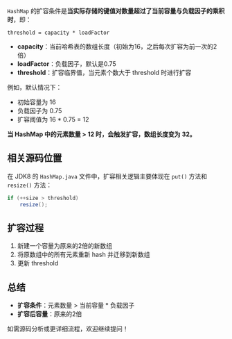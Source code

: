 `HashMap` 的扩容条件是**当实际存储的键值对数量超过了当前容量与负载因子的乘积时**，即：

```
threshold = capacity * loadFactor
```

- **capacity**：当前哈希表的数组长度（初始为16，之后每次扩容为前一次的2倍）
- **loadFactor**：负载因子，默认是0.75
- **threshold**：扩容临界值，当元素个数大于 threshold 时进行扩容

例如，默认情况下：
- 初始容量为 16
- 负载因子为 0.75
- 扩容阈值为 16 * 0.75 = 12

**当 HashMap 中的元素数量 > 12 时，会触发扩容，数组长度变为 32。**

## 相关源码位置

在 JDK8 的 `HashMap.java` 文件中，扩容相关逻辑主要体现在 `put()` 方法和 `resize()` 方法：

```java
if (++size > threshold)
    resize();
```

## 扩容过程
1. 新建一个容量为原来的2倍的新数组
2. 将原数组中的所有元素重新 hash 并迁移到新数组
3. 更新 threshold

## 总结

- **扩容条件**：元素数量 > 当前容量 * 负载因子
- **扩容后容量**：原来的2倍

如需源码分析或更详细流程，欢迎继续提问！